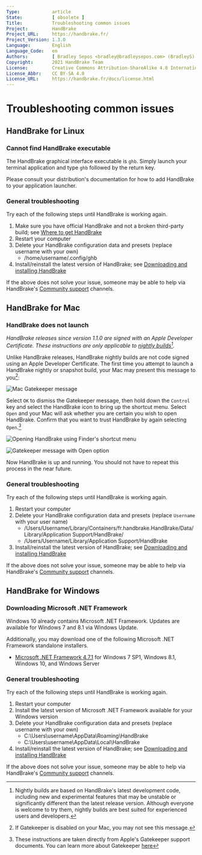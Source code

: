 ```yaml
---
Type:            article
State:           [ obsolete ]
Title:           Troubleshooting common issues
Project:         HandBrake
Project_URL:     https://handbrake.fr/
Project_Version: 1.3.0
Language:        English
Language_Code:   en
Authors:         [ Bradley Sepos <bradley@bradleysepos.com> (BradleyS) ]
Copyright:       2021 HandBrake Team
License:         Creative Commons Attribution-ShareAlike 4.0 International
License_Abbr:    CC BY-SA 4.0
License_URL:     https://handbrake.fr/docs/license.html
---
```


Troubleshooting common issues
=============================

<!-- .system-linux -->

## HandBrake for Linux

### Cannot find HandBrake executable

The HandBrake graphical interface executable is `ghb`. Simply launch your terminal application and type `ghb` followed by the return key.

Please consult your distribution's documentation for how to add HandBrake to your application launcher.

### General troubleshooting

Try each of the following steps until HandBrake is working again.

1. Make sure you have official HandBrake and not a broken third-party build; see [Where to get HandBrake](../get-handbrake/where-to-get-handbrake.html)
2. Restart your computer
3. Delete your HandBrake configuration data and presets (replace username with your own)
    - /home/username/.config/ghb
4. Install/reinstall the latest version of HandBrake; see [Downloading and installing HandBrake](../get-handbrake/download-and-install.html)

If the above does not solve your issue, someone may be able to help via HandBrake's [Community support](community-support.html) channels.

<!-- /.system-linux -->
<!-- .system-macos -->

## HandBrake for Mac

### HandBrake does not launch

*HandBrake releases since version 1.1.0 are signed with an Apple Developer Certificate. These instructions are only applicable to [nightly builds](https://handbrake.fr/nightly.php)[^nightly-builds].*

Unlike HandBrake releases, HandBrake nightly builds are not code signed using an Apple Developer Certificate. The first time you attempt to launch a HandBrake nightly or snapshot build, your Mac may present this message to you[^gatekeeper-disabled]:

![Mac Gatekeeper message](../../images/mac/gatekeeper-message-1.1.0.png "Gatekeeper may present this message when launching a HandBrake nightly build for the first time.")

Select `OK` to dismiss the Gatekeeper message, then hold down the `Control` key and select the HandBrake icon to bring up the shortcut menu. Select `Open` and your Mac will ask whether you are certain you wish to open HandBrake. Confirm that you want to trust HandBrake by again selecting `Open`.[^gatekeeper-instructions]

![Opening HandBrake using Finder's shortcut menu](../../images/mac/shortcut-menu-open-1.1.0.png "Launching HandBrake using the Open option in the Finder's shortcut menu will bypass the initial Gatekeeper message.")

![Gatekeeper message with Open option](../../images/mac/gatekeeper-message-quarantine-1.1.0.png "Gatekeeper may also present this message when launching HandBrake for the first time. Selecting Open will tell Gatekeeper to trust HandBrake.")

Now HandBrake is up and running. You should not have to repeat this process in the near future.

### General troubleshooting

Try each of the following steps until HandBrake is working again.

1. Restart your computer
2. Delete your HandBrake configuration data and presets (replace `Username` with your user name)
    - /Users/Username/Library/Containers/fr.handbrake.HandBrake/Data/Library/Application Support/HandBrake/
    - /Users/Username/Library/Application Support/HandBrake
3. Install/reinstall the latest version of HandBrake; see [Downloading and installing HandBrake](../get-handbrake/download-and-install.html)

If the above does not solve your issue, someone may be able to help via HandBrake's [Community support](community-support.html) channels.

<!-- /.system-macos -->
<!-- .system-windows -->

## HandBrake for Windows

### Downloading Microsoft .NET Framework

Windows 10 already contains Microsoft .NET Framework. Updates are available for Windows 7 and 8.1 via Windows Update.

Additionally, you may download one of the following Microsoft .NET Framework standalone installers.

- [Microsoft .NET Framework 4.7.1](https://www.microsoft.com/en-us/download/details.aspx?id=56116) for Windows 7 SP1, Windows 8.1, Windows 10, and Windows Server

### General troubleshooting

Try each of the following steps until HandBrake is working again.

1. Restart your computer
2. Install the latest version of Microsoft .NET Framework available for your Windows version
3. Delete your HandBrake configuration data and presets (replace username with your own)
    - C:\Users\username\AppData\Roaming\HandBrake
    - C:\Users\username\AppData\Local\HandBrake
4. Install/reinstall the latest version of HandBrake; see [Downloading and installing HandBrake](../get-handbrake/download-and-install.html)

If the above does not solve your issue, someone may be able to help via HandBrake's [Community support](community-support.html) channels.

<!-- /.system-windows -->

[^nightly-builds]: Nightly builds are based on HandBrake's latest development code, including new and experimental features that may be unstable or significantly different than the latest release version. Although everyone is welcome to try them, nightly builds are best suited for experienced users and developers.

[^gatekeeper-disabled]: If Gatekeeper is disabled on your Mac, you may not see this message.

[^gatekeeper-instructions]: These instructions are taken directly from Apple's Gatekeeper support documents. You can learn more about Gatekeeper [here](https://support.apple.com/en-us/HT202491)
